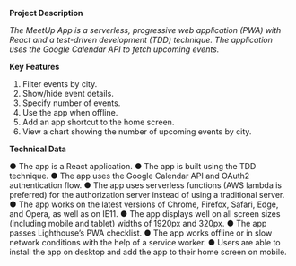 **Project Description**

*The MeetUp App is a serverless, progressive web application (PWA) with React and a test-driven
development (TDD) technique. The application uses the Google Calendar API to fetch
upcoming events.*

**Key Features**

1. Filter events by city.
2. Show/hide event details.
3. Specify number of events.
4. Use the app when offline.
5. Add an app shortcut to the home screen.
6. View a chart showing the number of upcoming events by city.

**Technical Data**

● The app is a React application.
● The app is built using the TDD technique.
● The app uses the Google Calendar API and OAuth2 authentication flow.
● The app uses serverless functions (AWS lambda is preferred) for the authorization
server instead of using a traditional server.
● The app works on the latest versions of Chrome, Firefox, Safari, Edge, and Opera,
as well as on IE11.
● The app displays well on all screen sizes (including mobile and tablet) widths of
1920px and 320px.
● The app passes Lighthouse’s PWA checklist.
● The app works offline or in slow network conditions with the help of a service
worker.
● Users are able to install the app on desktop and add the app to their home screen
on mobile.

